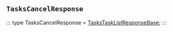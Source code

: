 ## `TasksCancelResponse`
:::
type TasksCancelResponse = [TasksTaskListResponseBase](./TasksTaskListResponseBase.md);
:::
